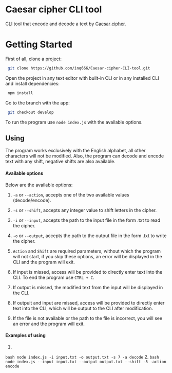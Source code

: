 # Caesar cipher CLI tool

 CLI tool that encode and decode a text by [Caesar cipher](https://en.wikipedia.org/wiki/Caesar_cipher).
 
# **Getting Started**
First of all, clone a project:
```bash
 git clone https://github.com/inq666/Caesar-cipher-CLI-tool.git
```

Open the project in any text editor with built-in CLI or in any installed CLI and install dependencies:
```bash
 npm install
```

Go to the branch with the app:
```bash
 git checkout develop
```

To run the program use `node index.js` with the available options.

## Using
The program works exclusively with the English alphabet, all other characters will not be modified. Also, the program can decode and encode text with any shift, negative shifts are also available.
#### Available options
Below are the available options:
1. `-a` or `--action`, accepts one of the two available values (decode/encode).
2. `-s` or `--shift`, accepts any integer value to shift letters in the cipher.
3. `-i` or `--input`, accepts the path to the input file in the form .txt to read the cipher.
4. `-o` or `--output`, accepts the path to the output file in the form .txt to write the cipher.

1. `Action` and `Shift` are required parameters, without which the program will not start, if you skip these options, an error will be displayed in the CLI and the program will exit.
2. If input is missed, access will be provided to directly enter text into the CLI. To end the program use `CTRL + C`.
3. If output is missed, the modified text from the input will be displayed in the CLI.
4. If outpuit and input are missed, access will be provided to directly enter text into the CLI, which will be output to the CLI after modification.
5. If the file is not available or the path to the file is incorrect, you will see an error and the program will exit.
#### Examples of using
1.
`` bash
node index.js -i input.txt -o output.txt -s 7 -a decode
``
2.
`` bash
node index.js --input input.txt --output output.txt --shift -5 -action encode
``
